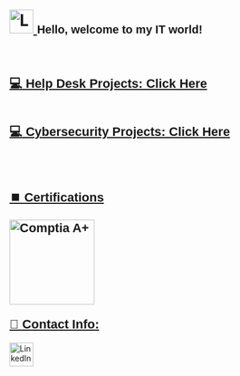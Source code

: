 <h1>
  <a href="https://www.linkedin.com/in/rashadhagen/">
    <img src="https://i.imgur.com/bYUDnOO.png" alt="LinkedIn" width="42px" />
  </a> 
  <span style="font-family: Arial, sans-serif; font-size: 20px; font-weight: bold;">Hello, welcome to my IT world!</span> 
  <br/>
</h1>

<br/>
<h2>
  <a href="https://github.com/RashadHagen/Help-Desk-Projects" style="font-family: Arial, sans-serif; font-size: 22px; font-weight: bold;">💻 Help Desk Projects: Click Here
  <br/><br/>
    
  <a href="https://github.com/RashadHagen/Cybersecurity-Projects" style="font-family: Arial, sans-serif; font-size: 22px; font-weight: bold;">💻 Cybersecurity Projects: Click Here

</h2>
<br>

<h2 style="font-family: Arial, sans-serif; font-size: 22px; font-weight: bold;">⏹️ Certifications</h2>
<img src="https://i.imgur.com/lLyQ03Z.png" alt="Comptia A+" width="150px" style="margin-bottom: 0.5em;" />

<h2 style= "font-family: Arial, sans-serif; font-size: 22px; font-weight: bold; margin-top: 0.5em;"> 📱 Contact Info:</h2>
<a href="https://www.linkedin.com/in/rashadhagen/">
  <img src="https://i.imgur.com/bYUDnOO.png" alt="LinkedIn" width="42px" />
</a>
<!--
